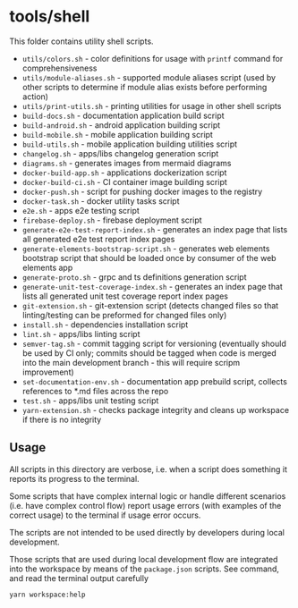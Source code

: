 # tools/shell

This folder contains utility shell scripts.

- `utils/colors.sh` - color definitions for usage with `printf` command for comprehensiveness
- `utils/module-aliases.sh` - supported module aliases script (used by other scripts to determine if module alias exists before performing action)
- `utils/print-utils.sh` - printing utilities for usage in other shell scripts
- `build-docs.sh` - documentation application build script
- `build-android.sh` - android application building script
- `build-mobile.sh` - mobile application building script
- `build-utils.sh` - mobile application building utilities script
- `changelog.sh` - apps/libs changelog generation script
- `diagrams.sh` - generates images from mermaid diagrams
- `docker-build-app.sh` - applications dockerization script
- `docker-build-ci.sh` - CI container image building script
- `docker-push.sh` - script for pushing docker images to the registry
- `docker-task.sh` - docker utility tasks script
- `e2e.sh` - apps e2e testing script
- `firebase-deploy.sh` - firebase deployment script
- `generate-e2e-test-report-index.sh` - generates an index page that lists all generated e2e test report index pages
- `generate-elements-bootstrap-script.sh` - generates web elements bootstrap script that should be loaded once by consumer of the web elements app
- `generate-proto.sh` - grpc and ts definitions generation script
- `generate-unit-test-coverage-index.sh` - generates an index page that lists all generated unit test coverage report index pages
- `git-extension.sh` - git-extension script (detects changed files so that linting/testing can be preformed for changed files only)
- `install.sh` - dependencies installation script
- `lint.sh` - apps/libs linting script
- `semver-tag.sh` - commit tagging script for versioning (eventually should be used by CI only; commits should be tagged when code is merged into the main development branch - this will require scripm improvement)
- `set-documentation-env.sh` - documentation app prebuild script, collects references to \*.md files across the repo
- `test.sh` - apps/libs unit testing script
- `yarn-extension.sh` - checks package integrity and cleans up workspace if there is no integrity

## Usage

All scripts in this directory are verbose, i.e. when a script does something it reports its progress to the terminal.

Some scripts that have complex internal logic or handle different scenarios (i.e. have complex control flow) report usage errors (with examples of the correct usage) to the terminal if usage error occurs.

The scripts are not intended to be used directly by developers during local development.

Those scripts that are used during local development flow are integrated into the workspace by means of the `package.json` scripts. See command, and read the terminal output carefully

```bash
yarn workspace:help
```
